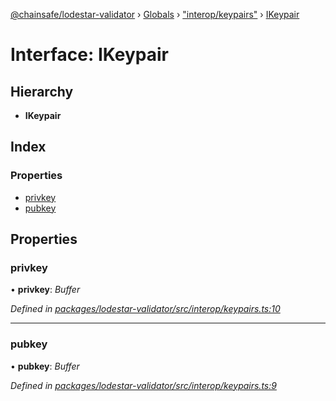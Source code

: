 [@chainsafe/lodestar-validator](../README.md) › [Globals](../globals.md) › ["interop/keypairs"](../modules/_interop_keypairs_.md) › [IKeypair](_interop_keypairs_.ikeypair.md)

# Interface: IKeypair

## Hierarchy

* **IKeypair**

## Index

### Properties

* [privkey](_interop_keypairs_.ikeypair.md#privkey)
* [pubkey](_interop_keypairs_.ikeypair.md#pubkey)

## Properties

###  privkey

• **privkey**: *Buffer*

*Defined in [packages/lodestar-validator/src/interop/keypairs.ts:10](https://github.com/ChainSafe/lodestar/blob/3dee406/packages/lodestar-validator/src/interop/keypairs.ts#L10)*

___

###  pubkey

• **pubkey**: *Buffer*

*Defined in [packages/lodestar-validator/src/interop/keypairs.ts:9](https://github.com/ChainSafe/lodestar/blob/3dee406/packages/lodestar-validator/src/interop/keypairs.ts#L9)*
